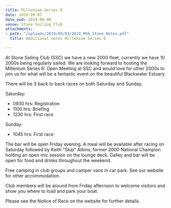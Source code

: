 ```yaml
---
title: Millenium Series 6
date: 2019-09-07
date_end: 2019-09-08
venue: Stone Sailing Club
attachments:
- path: "/uploads/2019/09/03/2019_MS6_Stone_Notes.pdf"
  title: Additional notes Millenium Series 6

---
```

At Stone Sailing Club (SSC) we have a new 2000 fleet, currently we have 10 2000s being regularly sailed. We are looking forward to hosting the Millenium Series 6: Open Meeting at SSC and would love for other 2000s to join us for what will be a fantastic event on the beautiful Blackwater Estuary.

There will be 3 back to back races on both Saturday and Sunday.

Saturday: 

* 0930 hrs: Registration
* 1100 hrs: Briefing
* 1230 hrs: First race

Sunday:

* 1045 hrs: First race

The bar will be open Friday evening. A meal will be available after racing on Saturday followed by Keith "Skip" Atkins, former 2000 National Champion holding an open mic session on the lounge deck. Galley and bar will be open for food and drinks throughout the weekend.

Free camping in club groups and camper vans in car park. See our website for other accommodation.

Club members will be around from Friday afternoon to welcome visitors and show you where to load and park your boat.

Please see the Notice of Race on the website for further details.